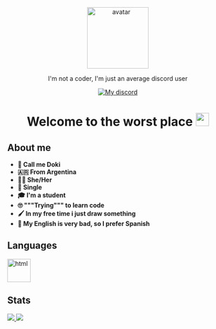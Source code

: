 <body>
    <div id="header" align="center">
        <img src="https://i.imgur.com/1udsk1Z.png" width="140" alt="avatar"/>
        <p>I'm not a coder, I'm just an average discord user</p>
        <a href="https://dsc.bio/Dokim">
            <img src="https://img.shields.io/badge/MaiDev-black?style=for-the-badge&logo=discord&logoColor=white" alt="My discord"/>
        </a>
        <h1>Welcome to the worst place <img src="https://i.imgur.com/tEHB7ic.png" width="30px"></h1>
    </div>
    <div id="Aboutme">
        <h2 align="left"><b>About me</b></h2>
        <ul>
            <b>
                <li>🌱 Call me Doki</li>
                <li>🇦🇷 From Argentina</li>
                <li>🏳️‍⚧️ She/Her</li>
                <li>🥲 Single</li>
                <li>🎓 I'm a student</li>
                <li>🙄 """Trying""" to learn code</li>
                <li>🖌️ In my free time i just draw something</li>
                <li>🚨 My English is very bad, so I prefer Spanish</li>
            </b>
        </ul>
    </div>
    <div id="Skills">
        <h2 align="left"><b>Languages</b></h2>
        <img src="https://cdn.jsdelivr.net/npm/programming-languages-logos/src/html/html.png" width="53" alt="html" title="HTML">
    </div>
    <div id="Stats">
        <h2 align="left"><b>Stats</b></h2>
        <a href="https://github.com/anuraghazra/github-readme-stats">
            <img src="https://github-readme-stats.vercel.app/api?username=Mangoki&show_icons=true&theme=material-palenight">
        </a>
        <a href="https://github.com/anuraghazra/github-readme-stats">
            <img src="https://github-readme-stats.vercel.app/api/top-langs/?username=Mangoki&layout=compact&theme=material-palenight">
        </a>
    </div>
</body>
